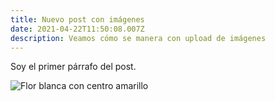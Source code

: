 ```yaml
---
title: Nuevo post con imágenes
date: 2021-04-22T11:50:08.007Z
description: Veamos cómo se manera con upload de imágenes
---
```

Soy el primer párrafo del post.

![Flor blanca con centro amarillo](01_dsc03798.jpg "A modo de title: flor blanca con centro amarillo")
